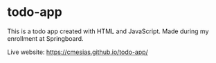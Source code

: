 # todo-app
This is a todo app created with HTML and JavaScript. Made during my enrollment at Springboard.

Live website: https://cmesias.github.io/todo-app/
